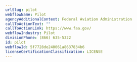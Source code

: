 ```yaml
---
urlSlug: pilot
webflowName: Pilot
agencyAdditionalContext: Federal Aviation Administration
callToActionText: ""
callToActionLink: https://www.faa.gov/
webflowIndustry: Pilot
divisionPhone: (866) 635-5322
id: pilot
webflowId: 5f7728de240061a8637834b6
licenseCertificationClassification: LICENSE
---
```

